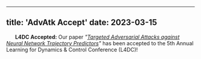 
---
title: 'AdvAtk Accept'
date: 2023-03-15
---

&nbsp;&nbsp;&nbsp;&nbsp;&nbsp; **L4DC Accepted:** Our paper *"[Targeted Adversarial Attacks against Neural Network Trajectory Predictors](https://arxiv.org/abs/2212.04138)"* has been accepted to the 5th Annual Learning for Dynamics & Control Conference (L4DC)!

